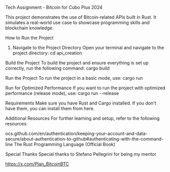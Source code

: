 Tech Assignment - Bitcoin for Cubo Plus 2024

This project demonstrates the use of Bitcoin-related APIs built in Rust. It simulates a real-world use case to showcase programming skills and blockchain knowledge.

How to Run the Project
1. Navigate to the Project Directory
Open your terminal and navigate to the project directory:
cd api_creation

 Build the Project
To build the project and ensure everything is set up correctly, run the following command:
cargo build

 Run the Project
To run the project in a basic mode, use:
cargo run

Run for Optimized Performance
If you want to run the project with optimized performance (release mode), use:
cargo run --release

Requirements
Make sure you have Rust and Cargo installed. If you don't have them, you can install them from here.

Additional Resources
For further learning and setup, refer to the following resources:

ocs.github.com/en/authentication/keeping-your-account-and-data-secure/about-authentication-to-github#authenticating-with-the-command-line
The Rust Programming Language (Official Book)

Special Thanks
Special thanks to Stefano Pellegrini for being my mentor

https://x.com/Plan_BitcoinBTC

